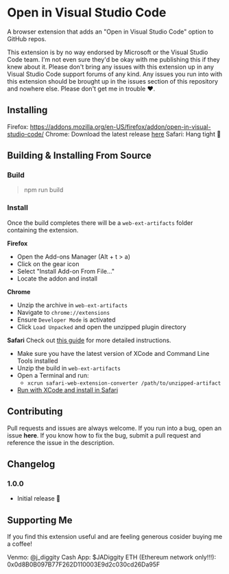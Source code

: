# Open in Visual Studio Code

A browser extension that adds an "Open in Visual Studio Code" option to GitHub repos.

This extension is by no way endorsed by Microsoft or the Visual Studio Code team. I'm not even sure they'd be okay with me publishing this if they knew about it. Please don't bring any issues with this extension up in any Visual Studio Code support forums of any kind. Any issues you run into with this extension should be brought up in the issues section of this repository and nowhere else. Please don't get me in trouble ❤️.

## Installing

Firefox: https://addons.mozilla.org/en-US/firefox/addon/open-in-visual-studio-code/
Chrome: Download the latest release [here](https://github.com/TheNightmanCodeth/open-in-code/releases/latest)
Safari: Hang tight 🫡

## Building & Installing From Source

### Build
> npm run build

### Install
Once the build completes there will be a `web-ext-artifacts` folder containing the extension.

**Firefox**
- Open the Add-ons Manager (Alt + t > a)
- Click on the gear icon
- Select "Install Add-on From File..."
- Locate the addon and install 

**Chrome**
- Unzip the archive in `web-ext-artifacts`
- Navigate to `chrome://extensions`
- Ensure `Developer Mode` is activated
- Click `Load Unpacked` and open the unzipped plugin directory

**Safari**
Check out [this guide](https://developer.apple.com/documentation/safariservices/safari_web_extensions/converting_a_web_extension_for_safari) for more detailed instructions.
- Make sure you have the latest version of XCode and Command Line Tools installed
- Unzip the build in `web-ext-artifacts`
- Open a Terminal and run:
    - `xcrun safari-web-extension-converter /path/to/unzipped-artifact`
- [Run with XCode and install in Safari](https://developer.apple.com/documentation/safariservices/safari_web_extensions/running_your_safari_web_extension)

## Contributing

Pull requests and issues are always welcome. If you run into a bug, open an issue **here**. If you know how to fix the bug, submit a pull request and reference the issue in the description.

## Changelog

### 1.0.0
- Initial release 🎉

## Supporting Me

If you find this extension useful and are feeling generous cosider buying me a coffee!

Venmo: @j_diggity
Cash App: $JADiggity
ETH (Ethereum network only!!!): 0x0d8B0B097B77F262D110003E9d2c030cd26Da95F